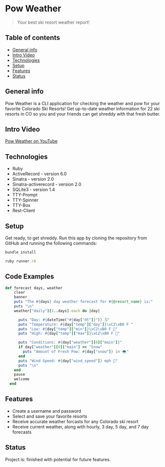 # Pow Weather
> Your best ski resort weather report!

## Table of contents
* [General info](#general-info)
* [Intro Video](#intro-video)
* [Technologies](#technologies)
* [Setup](#setup)
* [Features](#features)
* [Status](#status)

## General info
Pow Weather is a CLI application for checking the weather and pow for your favorite Colorado Ski Resorts! Get up-to-date weather information for 22 ski resorts in CO
so you and your friends can get shreddy with that fresh butter.

## Intro Video
[Pow Weather on YouTube](https://youtu.be/9y9g1tRn49Y)

## Technologies
* Ruby 
* ActiveRecord - version 6.0
* Sinatra - version 2.0
* Sinatra-activerecord - version 2.0
* SQLite3 - version 1.4
* TTY-Prompt
* TTY-Spinner
* TTY-Box
* Rest-Client


## Setup
Get ready, to get shreddy. Run this app by cloning the repository from GitHub and running the following commands:
```ruby
bundle install
```
```ruby
ruby runner.rb
```

## Code Examples
```ruby
def forecast days, weather
    clear
    banner
    puts "The #{days} day weather forecast for #{@resort_name} is:"
    puts "\n"
    weather["daily"][1..days].each do |day|

      puts "Day: #{dateTime("#{day["dt"]}")} 🗓"
      puts "Temperature: #{day["temp"]["day"]}\xC2\xB0 F "    
      puts "Low: #{day["temp"]["min"]}\xC2\xB0 F 🔽" 
      puts "High: #{day["temp"]["max"]}\xC2\xB0 F 🔼"

      puts "Conditions: #{day["weather"][0]["main"]}"
      if day["weather"][0]["main"] == "Snow"
        puts "Amount of Fresh Pow: #{day["snow"]} in 🌨"
      end
      puts "Wind Speed: #{day["wind_speed"]} mph 💨"
      puts "\n"
    end
    pause
    welcome
  end
```



## Features
* Create a username and password 
* Select and save your favorite resorts
* Receive accurate weather forcasts for any Colorado ski resort
* Receive current weather, along with hourly, 3 day, 5 day, and 7 day forecasts


## Status
Project is: finished with potential for future features.


